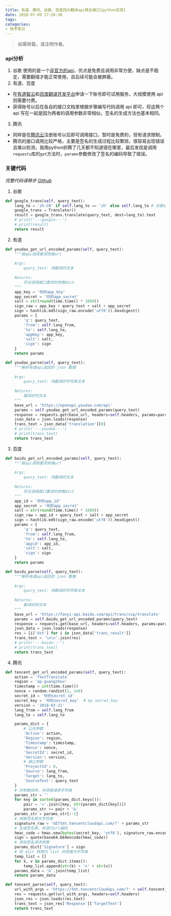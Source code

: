 ```yaml
---
title: 有道、腾讯、谷歌、百度四大翻译api聚合接口[python实现]
date: 2018-07-09 17:26:30
tags:
categories:
- 技术笔记
---
```

> 如需转载，请注明作者。

### api分析
1. 谷歌
使用的是一个[非官方的api](https://github.com/ssut/py-googletrans)，优点是免费且调用非常方便，缺点是不稳定，需要翻墙才能正常使用，且后续可能会被屏蔽。
2. 有道、百度
* 在[有道智云](http://ai.youdao.com/)和[百度翻译开发平台](http://api.fanyi.baidu.com/api/trans/product/index)申请一下账号即可试用服务，大规模使用 api 则需要付费。
* 获得账号以后在各自的接口文档里根据步骤编写代码调用 api 即可，将这两个 api 写在一起是因为两者的调用参数非常相似，签名的生成方法也基本相同。
3. 腾讯
* 同样是在[腾讯云](https://cloud.tencent.com/document/product/551/15611)注册账号以后即可调用接口，暂时是免费的，但有请求限制。
* 腾讯的接口调用比较严格，主要是签名的生成过程比较繁琐，很容易出现错误且难以检测，我用python折腾了几天都不知道错在哪里，最后发现是调用`requests`库的`get`方法时，`params`参数修改了签名的编码导致了错误。

<!-- more -->
### 关键代码
*完整代码请移步 [Github](https://gist.github.com/xfffrank/bcce9cc038f2569769b7f4e1cfd3a65a)*
1. 谷歌
```python
def google_trans(self, query_text):
    lang_to = 'zh-CN' if self.lang_to == 'zh' else self.lang_to # 谷歌api对中文的缩写是zh-CN，在统一调用时需单独处理
    google_trans = Translator()
    result = google_trans.translate(query_text, dest=lang_to).text
    # print('---google---')
    # print(result)
    return result
```
2. 有道
```python
def youdao_get_url_encoded_params(self, query_text):
    """按api调用要求拼接url
    
    Args:
        query_text: 待翻译的文本
        
    Returns:
        符合调用接口要求的参数dict
    """
    app_key = '你的app_key'
    app_secret = '你的app_secret'
    salt = str(round(time.time() * 1000))
    sign_raw = app_key + query_text + salt + app_secret
    sign = hashlib.md5(sign_raw.encode('utf8')).hexdigest()
    params = {
        'q': query_text,
        'from': self.lang_from,
        'to': self.lang_to,
        'appKey': app_key,
        'salt': salt,
        'sign': sign
    }
    return params

def youdao_parse(self, query_text):
    """解析有道api返回的 json 数据
    
    Args:
        query_text: 待翻译的字符串文本
        
    Returns:
        翻译好的文本
    """
    base_url = 'https://openapi.youdao.com/api'
    params = self.youdao_get_url_encoded_params(query_text)
    response = requests.get(base_url, headers=self.headers, params=params).text
    json_data = json.loads(response)
    trans_text = json_data['translation'][0]
    # print('---youdao---')
    # print(trans_text)
    return trans_text
```

3. 百度
```python
def baidu_get_url_encoded_params(self, query_text):
    """按api调用要求拼接url
    
    Args:
        query_text: 待翻译的文本
        
    Returns:
        符合调用接口要求的参数dict
    """
    app_id = '你的app_id'
    app_secret = '你的app_secret'
    salt = str(round(time.time() * 1000))
    sign_raw = app_id + query_text + salt + app_secret
    sign = hashlib.md5(sign_raw.encode('utf8')).hexdigest()
    params = {
        'q': query_text,
        'from': self.lang_from,
        'to': self.lang_to,
        'appid': app_id,
        'salt': salt,
        'sign': sign
    }
    return params

def baidu_parse(self, query_text):
    """解析有道api返回的 json 数据
    
    Args:
        query_text: 待翻译的字符串文本
        
    Returns:
        翻译好的文本
    """
    base_url = 'https://fanyi-api.baidu.com/api/trans/vip/translate'
    params = self.baidu_get_url_encoded_params(query_text)
    response = requests.get(base_url, headers=self.headers, params=params).text
    json_data = json.loads(response)
    res = [i['dst'] for i in json_data['trans_result']]
    trans_text = '\n\n'.join(res)
    # print('---baidu---')
    # print(trans_text)
    return trans_text
```

4. 腾讯
```python
def tencent_get_url_encoded_params(self, query_text):
    action = 'TextTranslate'
    region = 'ap-guangzhou'
    timestamp = int(time.time())
    nonce = random.randint(1, 1e6)
    secret_id = '你的secret_id'
    secret_key = '你的secret_key'  # my secret_key
    version = '2018-03-21'
    lang_from = self.lang_from
    lang_to = self.lang_to

    params_dict = {
        # 公共参数
        'Action': action,
        'Region': region,
        'Timestamp': timestamp,
        'Nonce': nonce,
        'SecretId': secret_id,
        'Version': version,
        # 接口参数
        'ProjectId': 0,
        'Source': lang_from,
        'Target': lang_to,
        'SourceText': query_text
    }
    # 对参数排序，并拼接请求字符串
    params_str = ''
    for key in sorted(params_dict.keys()):
        pair = '='.join([key, str(params_dict[key])])
        params_str += pair + '&'
    params_str = params_str[:-1]
    # 拼接签名原文字符串
    signature_raw = 'GETtmt.tencentcloudapi.com/?' + params_str
    # 生成签名串，并进行url编码
    hmac_code = hmac.new(bytes(secret_key, 'utf8'), signature_raw.encode('utf8'), hashlib.sha1).digest()
    sign = quote(base64.b64encode(hmac_code))
    # 添加签名请求参数
    params_dict['Signature'] = sign
    # 将 dict 转换为 list 并拼接为字符串
    temp_list = []
    for k, v in params_dict.items():
        temp_list.append(str(k) + '=' + str(v))
    params_data = '&'.join(temp_list)
    return params_data

def tencent_parse(self, query_text):
    url_with_args = 'https://tmt.tencentcloudapi.com/?' + self.tencent_get_url_encoded_params(query_text)
    res = requests.get(url_with_args, headers=self.headers)
    json_res = json.loads(res.text)
    trans_text = json_res['Response']['TargetText']
    return trans_text
```


